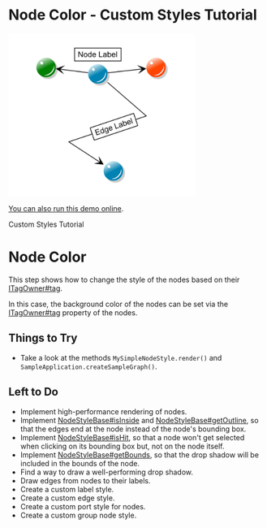 # Node Color - Custom Styles Tutorial

<img src="../../resources/image/tutorial2step2.png" alt="demo-thumbnail" height="320"/>

[You can also run this demo online](https://live.yworks.com/demos/02-tutorial-custom-styles/02-node-color/index.html).

Custom Styles Tutorial

# Node Color

This step shows how to change the style of the nodes based on their [ITagOwner#tag](https://docs.yworks.com/yfileshtml/#/api/ITagOwner#tag).

In this case, the background color of the nodes can be set via the [ITagOwner#tag](https://docs.yworks.com/yfileshtml/#/api/ITagOwner#tag) property of the nodes.

## Things to Try

- Take a look at the methods `MySimpleNodeStyle.render()` and `SampleApplication.createSampleGraph()`.

## Left to Do

- Implement high-performance rendering of nodes.
- Implement [NodeStyleBase#isInside](https://docs.yworks.com/yfileshtml/#/api/NodeStyleBase#isInside) and [NodeStyleBase#getOutline](https://docs.yworks.com/yfileshtml/#/api/NodeStyleBase#getOutline), so that the edges end at the node instead of the node's bounding box.
- Implement [NodeStyleBase#isHit](https://docs.yworks.com/yfileshtml/#/api/NodeStyleBase#isHit), so that a node won't get selected when clicking on its bounding box but, not on the node itself.
- Implement [NodeStyleBase#getBounds](https://docs.yworks.com/yfileshtml/#/api/NodeStyleBase#getBounds), so that the drop shadow will be included in the bounds of the node.
- Find a way to draw a well-performing drop shadow.
- Draw edges from nodes to their labels.
- Create a custom label style.
- Create a custom edge style.
- Create a custom port style for nodes.
- Create a custom group node style.
